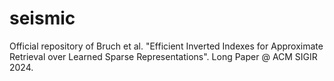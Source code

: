 # seismic
Official repository of Bruch et al. "Efficient Inverted Indexes for Approximate Retrieval over Learned Sparse Representations". Long Paper @ ACM SIGIR 2024.
